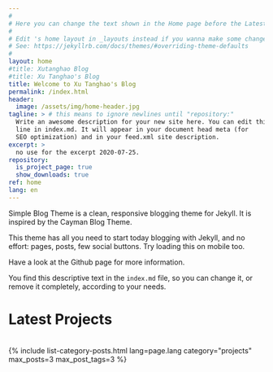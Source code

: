 ```yaml
---
#
# Here you can change the text shown in the Home page before the Latest Posts section.
#
# Edit 's home layout in _layouts instead if you wanna make some changes
# See: https://jekyllrb.com/docs/themes/#overriding-theme-defaults
#
layout: home
#title: Xutanghao Blog
#title: Xu Tanghao's Blog
title: Welcome to Xu Tanghao's Blog
permalink: /index.html
header:
  image: /assets/img/home-header.jpg
tagline: > # this means to ignore newlines until "repository:"
  Write an awesome description for your new site here. You can edit this
  line in index.md. It will appear in your document head meta (for
  SEO optimization) and in your feed.xml site description.
excerpt: >
  no use for the excerpt 2020-07-25.
repository:
  is_project_page: true
  show_downloads: true
ref: home
lang: en
---
```


Simple Blog Theme is a clean, responsive blogging theme for Jekyll. It is inspired by the Cayman Blog Theme.

This theme has all you need to start today blogging with Jekyll, and no effort: pages, posts, few social buttons. Try loading this on mobile too.

Have a look at the Github page for more information.

You find this descriptive text in the `index.md` file, so you can change it, or remove it completely, according to your needs.

<h1>Latest Projects</h1>
<div>&nbsp;</div>
{% include list-category-posts.html lang=page.lang category="projects" max_posts=3 max_post_tags=3 %}
